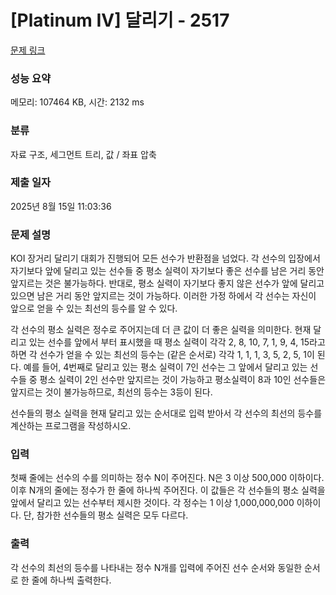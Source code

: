 # [Platinum IV] 달리기 - 2517 

[문제 링크](https://www.acmicpc.net/problem/2517) 

### 성능 요약

메모리: 107464 KB, 시간: 2132 ms

### 분류

자료 구조, 세그먼트 트리, 값 / 좌표 압축

### 제출 일자

2025년 8월 15일 11:03:36

### 문제 설명

<p>KOI 장거리 달리기 대회가 진행되어 모든 선수가 반환점을 넘었다. 각 선수의 입장에서 자기보다 앞에 달리고 있는 선수들 중 평소 실력이 자기보다 좋은 선수를 남은 거리 동안 앞지르는 것은 불가능하다. 반대로, 평소 실력이 자기보다 좋지 않은 선수가 앞에 달리고 있으면 남은 거리 동안 앞지르는 것이 가능하다. 이러한 가정 하에서 각 선수는 자신이 앞으로 얻을 수 있는 최선의 등수를 알 수 있다. </p>

<p>각 선수의 평소 실력은 정수로 주어지는데 더 큰 값이 더 좋은 실력을 의미한다. 현재 달리고 있는 선수를 앞에서 부터 표시했을 때 평소 실력이 각각 2, 8, 10, 7, 1, 9, 4, 15라고 하면 각 선수가 얻을 수 있는 최선의 등수는 (같은 순서로) 각각 1, 1, 1, 3, 5, 2, 5, 1이 된다. 예를 들어, 4번째로 달리고 있는 평소 실력이 7인 선수는 그 앞에서 달리고 있는 선수들 중 평소 실력이 2인 선수만 앞지르는 것이 가능하고 평소실력이 8과 10인 선수들은 앞지르는 것이 불가능하므로, 최선의 등수는 3등이 된다.</p>

<p>선수들의 평소 실력을 현재 달리고 있는 순서대로 입력 받아서 각 선수의 최선의 등수를 계산하는 프로그램을 작성하시오.</p>

### 입력 

 <p>첫째 줄에는 선수의 수를 의미하는 정수 N이 주어진다. N은 3 이상 500,000 이하이다. 이후 N개의 줄에는 정수가 한 줄에 하나씩 주어진다. 이 값들은 각 선수들의 평소 실력을 앞에서 달리고 있는 선수부터 제시한 것이다. 각 정수는 1 이상 1,000,000,000 이하이다. 단, 참가한 선수들의 평소 실력은 모두 다르다.  </p>

### 출력 

 <p>각 선수의 최선의 등수를 나타내는 정수 N개를 입력에 주어진 선수 순서와 동일한 순서로 한 줄에 하나씩 출력한다.</p>

